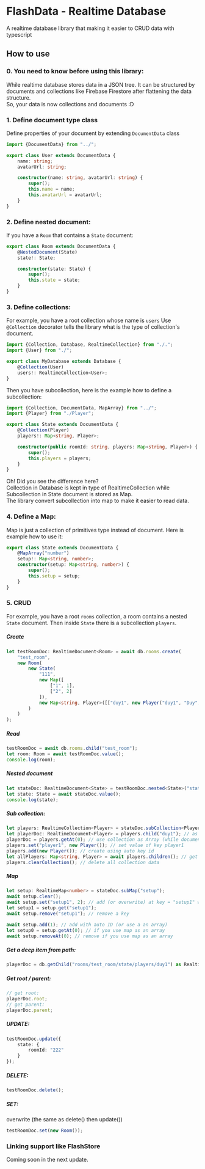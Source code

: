 # FlashData - Realtime Database

A realtime database library that making it easier to CRUD data with typescript

## How to use

### 0. You need to know before using this library:

While realtime database stores data in a JSON tree. It can be structured by documents and collections like Firebase Firestore after flattening the data structure.  
So, your data is now collections and documents :D

### 1. Define document type class

Define properties of your document by extending `DocumentData` class

```typescript
import {DocumentData} from "../";

export class User extends DocumentData {
    name: string;
    avatarUrl: string;

    constructor(name: string, avatarUrl: string) {
        super();
        this.name = name;
        this.avatarUrl = avatarUrl;
    }
}
```

### 2. Define nested document:

If you have a `Room` that contains a `State` document:

```typescript
export class Room extends DocumentData {
    @NestedDocument(State)
    state!: State;

    constructor(state: State) {
        super();
        this.state = state;
    }
}
```

### 3. Define collections:

For example, you have a root collection whose name is `users`
Use `@Collection` decorator tells the library what is the type of collection's document.

```typescript
import {Collection, Database, RealtimeCollection} from "./.";
import {User} from "./";

export class MyDatabase extends Database {
    @Collection(User)
    users!: RealtimeCollection<User>;
}
```

Then you have subcollection, here is the example how to define a subcollection:

```typescript
import {Collection, DocumentData, MapArray} from "../";
import {Player} from "./Player";

export class State extends DocumentData {
    @Collection(Player)
    players!: Map<string, Player>;

    constructor(public roomId: string, players: Map<string, Player>) {
        super();
        this.players = players;
    }
}
```

Oh! Did you see the difference here?  
Collection in Database is kept in type of RealtimeCollection while
Subcollection in State document is stored as Map.  
The library convert subcollection into map to make it easier to read data.

### 4. Define a Map:

Map is just a collection of primitives type instead of document. Here is example how to use it:

```typescript
export class State extends DocumentData {
    @MapArray("number")
    setup!: Map<string, number>;
    constructor(setup: Map<string, number>) {
        super();
        this.setup = setup;
    }
}
```

### 5. CRUD

For example, you have a root `rooms` collection, a room contains a nested `State` document.
Then inside `State` there is a subcollection `players`.

##### Create

```typescript
let testRoomDoc: RealtimeDocument<Room> = await db.rooms.create(
    "test_room",
    new Room(
        new State(
            "111",
            new Map([
                ["1", 1],
                ["2", 2]
            ]),
            new Map<string, Player>([["duy1", new Player("duy1", "Duy", "avatar", true)]])
        )
    )
);
```

##### Read

```typescript
testRoomDoc = await db.rooms.child("test_room");
let room: Room = await testRoomDoc.value();
console.log(room);
```

##### Nested document

```typescript
let stateDoc: RealtimeDocument<State> = testRoomDoc.nested<State>("state")!;
let state: State = await stateDoc.value();
console.log(state);
```

##### Sub collection:

```typescript
let players: RealtimeCollection<Player> = stateDoc.subCollection<Player>("players");
let playerDoc: RealtimeDocument<Player> = players.child("duy1"); // as Map
playerDoc = players.getAt(0); // use collection as Array (while document are sorted by id and id is increment overtime)
players.set("player1", new Player()); // set value of key player1
players.add(new Player()); // create using auto key id
let allPlayers: Map<string, Player> = await players.children(); // get all
players.clearCollection(); // delete all collection data
```

##### Map

```typescript
let setup: RealtimeMap<number> = stateDoc.subMap("setup");
await setup.clear();
await setup.set("setup1", 2); // add (or overwrite) at key = "setup1" with value "2"
let setup1 = setup.get("setup1");
await setup.remove("setup1"); // remove a key

await setup.add(1); // add with auto ID (or use a an array)
let setup0 = setup.getAt(0); // if you use map as an array
await setup.removeAt(0); // remove if you use map as an array
```

##### Get a deep item from path:

```typescript
playerDoc = db.getChild("rooms/test_room/state/players/duy1") as RealtimeDocument<Player>;
```

##### Get root / parent:

```typescript
// get root:
playerDoc.root;
// get parent:
playerDoc.parent;
```

##### UPDATE:

```typescript
testRoomDoc.update({
    state: {
        roomId: "222"
    }
});
```

##### DELETE:

```typescript
testRoomDoc.delete();
```

##### SET:

overwrite (the same as delete() then update())

```typescript
testRoomDoc.set(new Room());
```

### Linking support like FlashStore

Coming soon in the next update.
